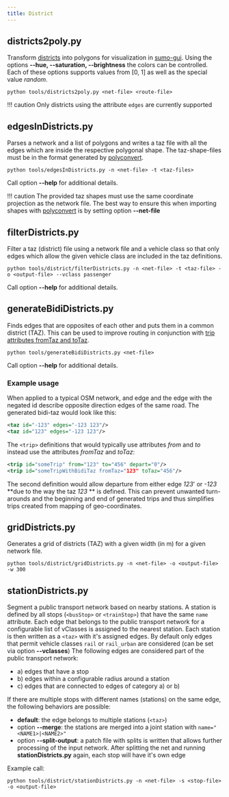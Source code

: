 ```yaml
---
title: District
---
```


## districts2poly.py

Transform
[districts](../Demand/Importing_O/D_Matrices.md#describing_the_taz)
into polygons for visualization in [sumo-gui](../sumo-gui.md).
Using the options **--hue, --saturation, --brightness** the colors can be controlled. Each of these options
supports values from \[0, 1\] as well as the special value *random*.

```
python tools/districts2poly.py <net-file> <route-file>
```

!!! caution
    Only districts using the attribute `edges` are currently supported

## edgesInDistricts.py

Parses a network and a list of polygons and writes a taz file with all the edges which are inside the respective polygonal shape.
The taz-shape-files must be in the format generated by
[polyconvert](../polyconvert.md).

```
python tools/edgesInDistricts.py -n <net-file> -t <taz-files>
```


Call option **--help** for additional details.

!!! caution
    The provided taz shapes must use the same coordinate projection as the network file. The best way to ensure this when importing shapes with [polyconvert](../polyconvert.md) is by setting option **--net-file**

## filterDistricts.py

Filter a taz (district) file using a network file and a vehicle class so
that only edges which allow the given vehicle class are included in the
taz definitions.

```
python tools/district/filterDistricts.py -n <net-file> -t <taz-file> -o <output-file> --vclass passenger
```

Call option **--help** for additional details.

## generateBidiDistricts.py

Finds edges that are opposites of each other and puts them in a common
district (TAZ). This can be used to improve routing in conjunction with
[trip attributes fromTaz and
toTaz](../Definition_of_Vehicles,_Vehicle_Types,_and_Routes.md#traffic_assignement_zones_taz).

```
python tools/generateBidiDistricts.py <net-file>
```

Call option **--help** for additional details.

### Example usage

When applied to a typical OSM network, and edge and the edge with the
negated id describe opposite direction edges of the same road. The
generated bidi-taz would look like this:

```xml
<taz id="-123" edges="-123 123"/>
<taz id="123" edges="-123 123"/>
```

The `<trip>` definitions that would typically use attributes *from* and *to*
instead use the attributes *fromTaz* and *toTaz*:

```xml
<trip id="someTrip" from="123" to="456" depart="0"/>
<trip id="someTripWithBidiTaz fromTaz="123" toTaz="456"/>
```

The second definition would allow departure from either edge *123*' or
*-123* **due to the way the taz *123* ** is defined. This can prevent
unwanted turn-arounds and the beginning and end of generated trips and
thus simplifies trips created from mapping of geo-coordinates.


## gridDistricts.py

Generates a grid of districts (TAZ) with a given width (in m) for a given network file.

```
python tools/district/gridDistricts.py -n <net-file> -o <output-file> -w 300
```


## stationDistricts.py

Segment a public transport network based on nearby stations.
A station is defined by all stops (`<busStop>` or `<trainStop>`) that have the same `name` attribute. Each edge that belongs to the public transport network for a configurable list of vClasses is assigned to the nearest station. Each station is then written as a `<taz>` with it's assigned edges.
By default only edges that permit vehicle classes `rail` or `rail_urban` are considered (can be set via option **--vclasses**)
The following edges are considered part of the public transport network:

- a) edges that have a stop
- b) edges within a configurable radius around a station
- c) edges that are connected to edges of category a) or b)

If there are multiple stops with different names (stations) on the same edge, the following behaviors are possible:

- **default**: the edge belongs to multiple stations (`<taz>`)
- option **--merge**: the stations are merged into a joint station with `name="<NAME1>|<NAME2>"`
- option **--split-output**: a patch file with splits is written that allows further processing of the input network. After splitting the net and running **stationDistricts.py** again, each stop will have it's own edge

Example call:

```
python tools/district/stationDistricts.py -n <net-file> -s <stop-file> -o <output-file>
```
